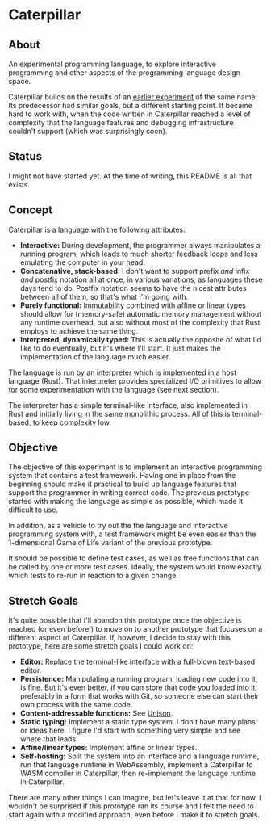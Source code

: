 # Caterpillar

## About

An experimental programming language, to explore interactive programming and other aspects of the programming language design space.

Caterpillar builds on the results of an [earlier experiment](../cp1/) of the same name. Its predecessor had similar goals, but a different starting point. It became hard to work with, when the code written in Caterpillar reached a level of complexity that the language features and debugging infrastructure couldn't support (which was surprisingly soon).


## Status

I might not have started yet. At the time of writing, this README is all that exists.


## Concept

Caterpillar is a language with the following attributes:

- **Interactive:** During development, the programmer always manipulates a running program, which leads to much shorter feedback loops and less emulating the computer in your head.
- **Concatenative, stack-based:** I don't want to support prefix *and* infix *and* postfix notation all at once, in various variations, as languages these days tend to do. Postfix notation seems to have the nicest attributes between all of them, so that's what I'm going with.
- **Purely functional:** Immutability combined with affine or linear types should allow for (memory-safe) automatic memory management without any runtime overhead, but also without most of the complexity that Rust employs to achieve the same thing.
- **Interpreted, dynamically typed:** This is actually the opposite of what I'd like to do eventually, but it's where I'll start. It just makes the implementation of the language much easier.

The language is run by an interpreter which is implemented in a host language (Rust). That interpreter provides specialized I/O primitives to allow for some experimentation with the language (see next section).

The interpreter has a simple terminal-like interface, also implemented in Rust and initially living in the same monolithic process. All of this is terminal-based, to keep complexity low.


## Objective

The objective of this experiment is to implement an interactive programming system that contains a test framework. Having one in place from the beginning should make it practical to build up language features that support the programmer in writing correct code. The previous prototype started with making the language as simple as possible, which made it difficult to use.

In addition, as a vehicle to try out the the language and interactive programming system with, a test framework might be even easier than the 1-dimensional Game of Life variant of the previous prototype.

It should be possible to define test cases, as well as free functions that can be called by one or more test cases. Ideally, the system would know exactly which tests to re-run in reaction to a given change.


## Stretch Goals

It's quite possible that I'll abandon this prototype once the objective is reached (or even before!) to move on to another prototype that focuses on a different aspect of Caterpillar. If, however, I decide to stay with this prototype, here are some stretch goals I could work on:

- **Editor:** Replace the terminal-like interface with a full-blown text-based editor.
- **Persistence:** Manipulating a running program, loading new code into it, is fine. But it's even better, if you can store that code you loaded into it, preferably in a form that works with Git, so someone else can start their own process with the same code.
- **Content-addressable functions:** See [Unison](https://www.unison-lang.org/learn/the-big-idea/).
- **Static typing:** Implement a static type system. I don't have many plans or ideas here. I figure I'd start with something very simple and see where that leads.
- **Affine/linear types:** Implement affine or linear types.
- **Self-hosting:** Split the system into an interface and a language runtime, run that language runtime in WebAssembly, implement a Caterpillar to WASM compiler in Caterpillar, then re-implement the language runtime in Caterpillar.

There are many other things I can imagine, but let's leave it at that for now. I wouldn't be surprised if this prototype ran its course and I felt the need to start again with a modified approach, even before I make it to stretch goals.
